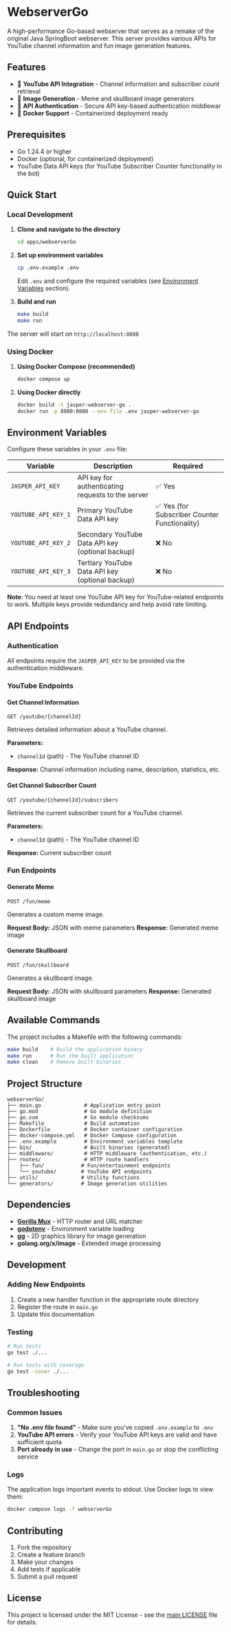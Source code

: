 # WebserverGo

A high-performance Go-based webserver that serves as a remake of the original Java SpringBoot webserver. This server provides various APIs for YouTube channel information and fun image generation features.

## Features

- 🎥 **YouTube API Integration** - Channel information and subscriber count retrieval
- 🎨 **Image Generation** - Meme and skullboard image generators
- 🔐 **API Authentication** - Secure API key-based authentication middlewar
- 🐳 **Docker Support** - Containerized deployment ready

## Prerequisites

- Go 1.24.4 or higher
- Docker (optional, for containerized deployment)
- YouTube Data API keys (for YouTube Subscriber Counter functionality in the bot)

## Quick Start

### Local Development

1. **Clone and navigate to the directory**
   ```bash
   cd apps/webserverGo
   ```

2. **Set up environment variables**
   ```bash
   cp .env.example .env
   ```
   Edit `.env` and configure the required variables (see [Environment Variables](#environment-variables) section).

3. **Build and run**
   ```bash
   make build
   make run
   ```

The server will start on `http://localhost:8080`

### Using Docker

1. **Using Docker Compose (recommended)**
   ```bash
   docker compose up
   ```

2. **Using Docker directly**
   ```bash
   docker build -t jasper-webserver-go .
   docker run -p 8080:8080 --env-file .env jasper-webserver-go
   ```

## Environment Variables

Configure these variables in your `.env` file:

| Variable | Description | Required |
|----------|-------------|----------|
| `JASPER_API_KEY` | API key for authenticating requests to the server | ✅ Yes |
| `YOUTUBE_API_KEY_1` | Primary YouTube Data API key | ✅ Yes (for Subscriber Counter Functionality) |
| `YOUTUBE_API_KEY_2` | Secondary YouTube Data API key (optional backup) | ❌ No |
| `YOUTUBE_API_KEY_3` | Tertiary YouTube Data API key (optional backup) | ❌ No |

**Note**: You need at least one YouTube API key for YouTube-related endpoints to work. Multiple keys provide redundancy and help avoid rate limiting.

## API Endpoints

### Authentication

All endpoints require the `JASPER_API_KEY` to be provided via the authentication middleware.

### YouTube Endpoints

#### Get Channel Information
```
GET /youtube/{channelId}
```
Retrieves detailed information about a YouTube channel.

**Parameters:**
- `channelId` (path) - The YouTube channel ID

**Response:** Channel information including name, description, statistics, etc.

#### Get Channel Subscriber Count
```
GET /youtube/{channelId}/subscribers
```
Retrieves the current subscriber count for a YouTube channel.

**Parameters:**
- `channelId` (path) - The YouTube channel ID

**Response:** Current subscriber count

### Fun Endpoints

#### Generate Meme
```
POST /fun/meme
```
Generates a custom meme image.

**Request Body:** JSON with meme parameters
**Response:** Generated meme image

#### Generate Skullboard
```
POST /fun/skullboard
```
Generates a skullboard image.

**Request Body:** JSON with skullboard parameters
**Response:** Generated skullboard image

## Available Commands

The project includes a Makefile with the following commands:

```bash
make build    # Build the application binary
make run      # Run the built application
make clean    # Remove built binaries
```

## Project Structure

```
webserverGo/
├── main.go              # Application entry point
├── go.mod               # Go module definition
├── go.sum               # Go module checksums
├── Makefile             # Build automation
├── Dockerfile           # Docker container configuration
├── docker-compose.yml   # Docker Compose configuration
├── .env.example         # Environment variables template
├── bin/                 # Built binaries (generated)
├── middleware/          # HTTP middleware (authentication, etc.)
├── routes/              # HTTP route handlers
│   ├── fun/            # Fun/entertainment endpoints
│   └── youtube/        # YouTube API endpoints
├── utils/              # Utility functions
└── generators/         # Image generation utilities
```

## Dependencies

- **[Gorilla Mux](https://github.com/gorilla/mux)** - HTTP router and URL matcher
- **[godotenv](https://github.com/joho/godotenv)** - Environment variable loading
- **[gg](https://github.com/fogleman/gg)** - 2D graphics library for image generation
- **golang.org/x/image** - Extended image processing

## Development

### Adding New Endpoints

1. Create a new handler function in the appropriate route directory
2. Register the route in `main.go`
3. Update this documentation

### Testing

```bash
# Run tests
go test ./...

# Run tests with coverage
go test -cover ./...
```

## Troubleshooting

### Common Issues

1. **"No .env file found"** - Make sure you've copied `.env.example` to `.env`
2. **YouTube API errors** - Verify your YouTube API keys are valid and have sufficient quota
3. **Port already in use** - Change the port in `main.go` or stop the conflicting service

### Logs

The application logs important events to stdout. Use Docker logs to view them:
```bash
docker compose logs -f webserverGo
```

## Contributing

1. Fork the repository
2. Create a feature branch
3. Make your changes
4. Add tests if applicable
5. Submit a pull request

## License

This project is licensed under the MIT License - see the [main LICENSE](../../LICENSE) file for details.
